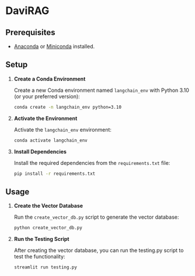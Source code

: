 # DaviRAG

## Prerequisites

- [Anaconda](https://www.anaconda.com/download) or [Miniconda](https://docs.conda.io/en/latest/miniconda.html) installed.

## Setup

1. **Create a Conda Environment**

   Create a new Conda environment named `langchain_env` with Python 3.10 (or your preferred version):

   ```bash
   conda create -n langchain_env python=3.10
   ```
2. **Activate the Environment**
   
   Activate the `langchain_env` environment:
   ```bash
   conda activate langchain_env
   ```

3. **Install Dependencies**

   Install the required dependencies from the `requirements.txt` file:

   ```bash
   pip install -r requirements.txt
   ```

## Usage

1. **Create the Vector Database**
   
   Run the `create_vector_db.py` script to generate the vector database:

   ```bash
   python create_vector_db.py
   ```

2. **Run the Testing Script**
   
   After creating the vector database, you can run the testing.py script to test the functionality:

   ```bash
   streamlit run testing.py
   ```   
